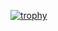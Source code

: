[![trophy](https://github-profile-trophy.vercel.app/?username=ASAMI-TAKAOKA)](https://github.com/ryo-ma/github-profile-trophy)

<!--
**ASAMI-TAKAOKA/ASAMI-TAKAOKA** is a ✨ _special_ ✨ repository because its `README.md` (this file) appears on your GitHub profile.

Here are some ideas to get you started:

- 🔭 I’m currently working on ...
- 🌱 I’m currently learning ...
- 👯 I’m looking to collaborate on ...
- 🤔 I’m looking for help with ...
- 💬 Ask me about ...
- 📫 How to reach me: ...
- 😄 Pronouns: ...
- ⚡ Fun fact: ...
-->
